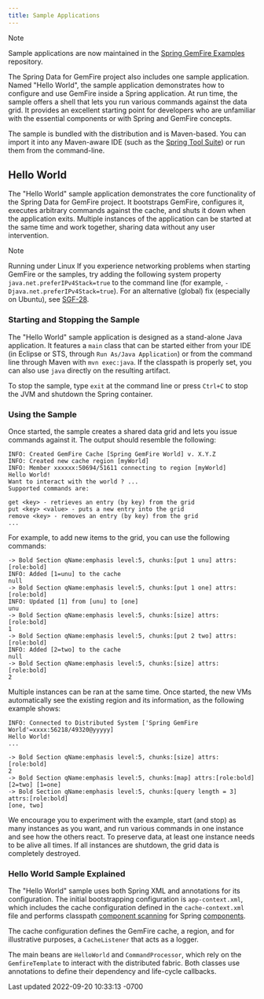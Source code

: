 ```yaml
---
title: Sample Applications
---
```


<!-- 
 Copyright (c) VMware, Inc. 2022. All rights reserved.
 Licensed to the Apache Software Foundation (ASF) under one or more contributor license
 agreements. See the NOTICE file distributed with this work for additional information regarding
 copyright ownership. The ASF licenses this file to You under the Apache License, Version 2.0 (the
 "License"); you may not use this file except in compliance with the License. You may obtain a
 copy of the License at
 
 http://www.apache.org/licenses/LICENSE-2.0
 
 Unless required by applicable law or agreed to in writing, software distributed under the License
 is distributed on an "AS IS" BASIS, WITHOUT WARRANTIES OR CONDITIONS OF ANY KIND, either express
 or implied. See the License for the specific language governing permissions and limitations under
 the License.
-->

<!--
Licensed to the Apache Software Foundation (ASF) under one or more
contributor license agreements.  See the NOTICE file distributed with
this work for additional information regarding copyright ownership.
The ASF licenses this file to You under the Apache License, Version 2.0
(the "License"); you may not use this file except in compliance with
the License.  You may obtain a copy of the License at

     http://www.apache.org/licenses/LICENSE-2.0

Unless required by applicable law or agreed to in writing, software
distributed under the License is distributed on an "AS IS" BASIS,
WITHOUT WARRANTIES OR CONDITIONS OF ANY KIND, either express or implied.
See the License for the specific language governing permissions and
limitations under the License.
-->









Note
</div></td>
<td class="content">Sample applications are now maintained in the <a
href="https://github.com/spring-projects/spring-gemfire-examples">Spring
GemFire Examples</a> repository.</td>
</tr>
</tbody>
</table>



The Spring Data for GemFire project also includes one sample application. Named
"Hello World", the sample application demonstrates how to configure and
use GemFire inside a Spring application. At run time, the
sample offers a shell that lets you run various commands against the
data grid. It provides an excellent starting point for developers who
are unfamiliar with the essential components or with Spring and
GemFire concepts.



The sample is bundled with the distribution and is Maven-based. You can
import it into any Maven-aware IDE (such as the [Spring Tool
Suite](https://spring.io/tools/sts)) or run them from the command-line.





## Hello World




The "Hello World" sample application demonstrates the core functionality
of the Spring Data for GemFire project. It bootstraps GemFire, configures
it, executes arbitrary commands against the cache, and shuts it down
when the application exits. Multiple instances of the application can be
started at the same time and work together, sharing data without any
user intervention.




Note
</div></td>
<td class="content"><div class="title">
Running under Linux
If you experience networking problems when starting GemFire or
the samples, try adding the following system property
<code>java.net.preferIPv4Stack=true</code> to the command line (for
example, <code>-Djava.net.preferIPv4Stack=true</code>). For an
alternative (global) fix (especially on Ubuntu), see <a
href="https://jira.spring.io/browse/SGF-28">SGF-28</a>.</td>
</tr>
</tbody>
</table>


<div class="sect2">

### Starting and Stopping the Sample


The "Hello World" sample application is designed as a stand-alone Java
application. It features a `main` class that can be started either from
your IDE (in Eclipse or STS, through `Run As/Java Application`) or from
the command line through Maven with `mvn exec:java`. If the classpath is
properly set, you can also use `java` directly on the resulting
artifact.



To stop the sample, type `exit` at the command line or press `Ctrl+C` to
stop the JVM and shutdown the Spring container.



<div class="sect2">

### Using the Sample


Once started, the sample creates a shared data grid and lets you issue
commands against it. The output should resemble the following:




``` highlight
INFO: Created GemFire Cache [Spring GemFire World] v. X.Y.Z
INFO: Created new cache region [myWorld]
INFO: Member xxxxxx:50694/51611 connecting to region [myWorld]
Hello World!
Want to interact with the world ? ...
Supported commands are:

get <key> - retrieves an entry (by key) from the grid
put <key> <value> - puts a new entry into the grid
remove <key> - removes an entry (by key) from the grid
...
```




For example, to add new items to the grid, you can use the following
commands:




``` highlight
-> Bold Section qName:emphasis level:5, chunks:[put 1 unu] attrs:[role:bold]
INFO: Added [1=unu] to the cache
null
-> Bold Section qName:emphasis level:5, chunks:[put 1 one] attrs:[role:bold]
INFO: Updated [1] from [unu] to [one]
unu
-> Bold Section qName:emphasis level:5, chunks:[size] attrs:[role:bold]
1
-> Bold Section qName:emphasis level:5, chunks:[put 2 two] attrs:[role:bold]
INFO: Added [2=two] to the cache
null
-> Bold Section qName:emphasis level:5, chunks:[size] attrs:[role:bold]
2
```




Multiple instances can be ran at the same time. Once started, the new
VMs automatically see the existing region and its information, as the
following example shows:




``` highlight
INFO: Connected to Distributed System ['Spring GemFire World'=xxxx:56218/49320@yyyyy]
Hello World!
...

-> Bold Section qName:emphasis level:5, chunks:[size] attrs:[role:bold]
2
-> Bold Section qName:emphasis level:5, chunks:[map] attrs:[role:bold]
[2=two] [1=one]
-> Bold Section qName:emphasis level:5, chunks:[query length = 3] attrs:[role:bold]
[one, two]
```




We encourage you to experiment with the example, start (and stop) as
many instances as you want, and run various commands in one instance and
see how the others react. To preserve data, at least one instance needs
to be alive all times. If all instances are shutdown, the grid data is
completely destroyed.



<div class="sect2">

### Hello World Sample Explained


The "Hello World" sample uses both Spring XML and annotations for its
configuration. The initial bootstrapping configuration is
`app-context.xml`, which includes the cache configuration defined in the
`cache-context.xml` file and performs classpath [component
scanning](https://docs.spring.io/spring/docs/current/spring-framework-reference/htmlsingle/#beans-classpath-scanning)
for Spring
[components](https://docs.spring.io/spring/docs/current/spring-framework-reference/htmlsingle/#beans-annotation-config).



The cache configuration defines the GemFire cache, a region,
and for illustrative purposes, a `CacheListener` that acts as a logger.



The main beans are `HelloWorld` and `CommandProcessor`, which rely on
the `GemfireTemplate` to interact with the distributed fabric. Both
classes use annotations to define their dependency and life-cycle
callbacks.






<div id="footer">

<div id="footer-text">

Last updated 2022-09-20 10:33:13 -0700


